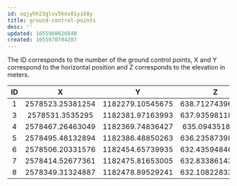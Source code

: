```yaml
---
id: oqjyhh23glvv5kns81yi68y
title: ground-control-points
desc: ''
updated: 1655988626840
created: 1655970704287
---
```


The ID corresponds to the number of the ground control points, X and Y correspond to the horizontal position and Z corresponds to the elevation in meters.

<center>

|ID    |  X  |  Y  |  Z  |
|:------:|:-----:|:-----:|:-----:|
|1	|2578523.25381254	|1182279.10545675	|638.712743969075|
|3	|2578531.3535295	|1182381.97163993	|637.935981184595|
|4	|2578467.26463049	|1182369.74836427	|635.09435189904|
|5	|2578495.48132894	|1182386.48850263	|636.235873985752|
|6	|2578506.20331576	|1182454.65739935	|632.435948461215|
|7	|2578414.52677361	|1182475.81653005	|632.833861436589|
|8	|2578349.31324887	|1182478.89529241	|632.108228339522|